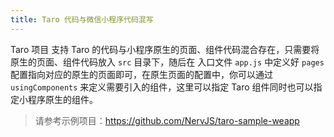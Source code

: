 ```yaml
---
title: Taro 代码与微信小程序代码混写
---
```


Taro 项目 支持 Taro 的代码与小程序原生的页面、组件代码混合存在，只需要将原生的页面、组件代码放入 `src` 目录下，随后在 入口文件 `app.js` 中定义好 `pages` 配置指向对应的原生的页面即可，在原生页面的配置中，你可以通过 `usingComponents` 来定义需要引入的组件，这里可以指定 Taro 组件同时也可以指定小程序原生的组件。

> 请参考示例项目：https://github.com/NervJS/taro-sample-weapp
